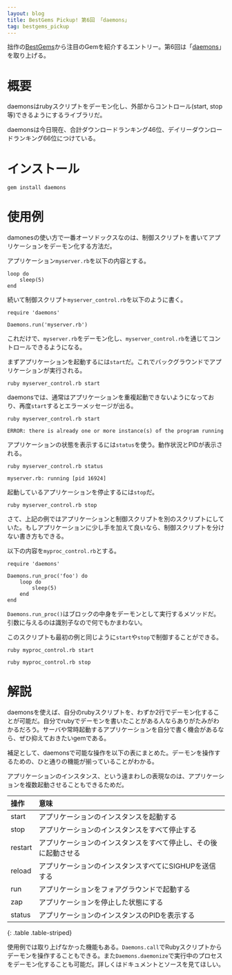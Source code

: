 ```yaml
---
layout: blog
title: BestGems Pickup! 第6回 「daemons」
tag: bestgems_pickup
---
```




拙作の[BestGems](http://bestgems.org/)から注目のGemを紹介するエントリー。第6回は「[daemons](http://daemons.rubyforge.org/)」を取り上げる。

# 概要

daemonsはrubyスクリプトをデーモン化し、外部からコントロール(start, stop等)できるようにするライブラリだ。

daemonsは今日現在、合計ダウンロードランキング46位、デイリーダウンロードランキング66位につけている。

# インストール

    gem install daemons

# 使用例

damonesの使い方で一番オーソドックスなのは、制御スクリプトを書いてアプリケーションをデーモン化する方法だ。

アプリケーション`myserver.rb`を以下の内容とする。

~~~~
loop do
	sleep(5)
end
~~~~

続いて制御スクリプト`myserver_control.rb`を以下のように書く。

~~~~
require 'daemons'

Daemons.run('myserver.rb')
~~~~

これだけで、`myserver.rb`をデーモン化し、`myserver_control.rb`を通じてコントロールできるようになる。

まずアプリケーションを起動するには`start`だ。これでバックグラウンドでアプリケーションが実行される。

~~~~
ruby myserver_control.rb start
~~~~

daemonsでは、通常はアプリケーションを重複起動できないようになっており、再度`start`するとエラーメッセージが出る。

~~~~
ruby myserver_control.rb start
~~~~

~~~~
ERROR: there is already one or more instance(s) of the program running
~~~~

アプリケーションの状態を表示するには`status`を使う。動作状況とPIDが表示される。

~~~~
ruby myserver_control.rb status
~~~~

~~~~
myserver.rb: running [pid 16924]
~~~~

起動しているアプリケーションを停止するには`stop`だ。

~~~~
ruby myserver_control.rb stop
~~~~

さて、上記の例ではアプリケーションと制御スクリプトを別のスクリプトにしていた。もしアプリケーションに少し手を加えて良いなら、制御スクリプトを分けない書き方もできる。

以下の内容を`myproc_control.rb`とする。

~~~~
require 'daemons'

Daemons.run_proc('foo') do
	loop do
		sleep(5)
	end
end
~~~~

`Daemons.run_proc()`はブロックの中身をデーモンとして実行するメソッドだ。引数に与えるのは識別子なので何でもかまわない。

このスクリプトも最初の例と同じように`start`や`stop`で制御することができる。

~~~~
ruby myproc_control.rb start
~~~~

~~~~
ruby myproc_control.rb stop
~~~~

# 解説

daemonsを使えば、自分のrubyスクリプトを、わずか2行でデーモン化することが可能だ。自分でrubyでデーモンを書いたことがある人ならありがたみがわかるだろう。サーバや常時起動するアプリケーションを自分で書く機会があるなら、ぜひ抑えておきたいgemである。

補足として、daemonsで可能な操作を以下の表にまとめた。デーモンを操作するための、ひと通りの機能が揃っていることがわかる。

アプリケーションのインスタンス、という遠まわしの表現なのは、アプリケーションを複数起動させることもできるためだ。

|操作|意味|
|:-|:-|
|start|アプリケーションのインスタンスを起動する|
|stop|アプリケーションのインスタンスをすべて停止する|
|restart|アプリケーションのインスタンスをすべて停止し、その後に起動させる|
|reload|アプリケーションのインスタンスすべてにSIGHUPを送信する|
|run|アプリケーションをフォアグラウンドで起動する|
|zap|アプリケーションを停止した状態にする|
|status|アプリケーションのインスタンスのPIDを表示する|
{: .table .table-striped}

使用例では取り上げなかった機能もある。`Daemons.call`でRubyスクリプトからデーモンを操作することもできる。また`Daemons.daemonize`で実行中のプロセスをデーモン化することも可能だ。詳しくはドキュメントとソースを見てほしい。
